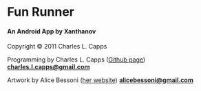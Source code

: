 <h1> Fun Runner </h1>
<h4> An Android App by Xanthanov </h4>

Copyright &copy; 2011 Charles L. Capps

Programming by Charles L. Capps (<a href="https://www.github.com/Xanthanov">Github page</a>)
	<b>charles.l.capps@gmail.com</b>

Artwork by Alice Bessoni (<a href="http://www.alicebessoni.com/">her website</a>) 
	<b>alicebessoni@gmail.com</b>

